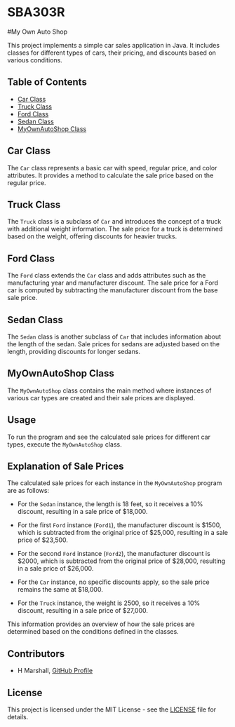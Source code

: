 # SBA303R

#My Own Auto Shop

This project implements a simple car sales application in Java. It includes classes for different types of cars, their pricing, and discounts based on various conditions.

## Table of Contents

- [Car Class](#car-class)
- [Truck Class](#truck-class)
- [Ford Class](#ford-class)
- [Sedan Class](#sedan-class)
- [MyOwnAutoShop Class](#myownautoshop-class)

## Car Class

The `Car` class represents a basic car with speed, regular price, and color attributes. It provides a method to calculate the sale price based on the regular price.

## Truck Class

The `Truck` class is a subclass of `Car` and introduces the concept of a truck with additional weight information. The sale price for a truck is determined based on the weight, offering discounts for heavier trucks.

## Ford Class

The `Ford` class extends the `Car` class and adds attributes such as the manufacturing year and manufacturer discount. The sale price for a Ford car is computed by subtracting the manufacturer discount from the base sale price.

## Sedan Class

The `Sedan` class is another subclass of `Car` that includes information about the length of the sedan. Sale prices for sedans are adjusted based on the length, providing discounts for longer sedans.

## MyOwnAutoShop Class

The `MyOwnAutoShop` class contains the main method where instances of various car types are created and their sale prices are displayed.

## Usage

To run the program and see the calculated sale prices for different car types, execute the `MyOwnAutoShop` class.

## Explanation of Sale Prices

The calculated sale prices for each instance in the `MyOwnAutoShop` program are as follows:

- For the `Sedan` instance, the length is 18 feet, so it receives a 10% discount, resulting in a sale price of $18,000.

- For the first `Ford` instance (`Ford1`), the manufacturer discount is $1500, which is subtracted from the original price of $25,000, resulting in a sale price of $23,500.

- For the second `Ford` instance (`Ford2`), the manufacturer discount is $2000, which is subtracted from the original price of $28,000, resulting in a sale price of $26,000.

- For the `Car` instance, no specific discounts apply, so the sale price remains the same at $18,000.

- For the `Truck` instance, the weight is 2500, so it receives a 10% discount, resulting in a sale price of $27,000.

This information provides an overview of how the sale prices are determined based on the conditions defined in the classes.

## Contributors

- H Marshall, [GitHub Profile](https://github.com/BLKTECHNERD)

## License

This project is licensed under the MIT License - see the [LICENSE](LICENSE) file for details.


